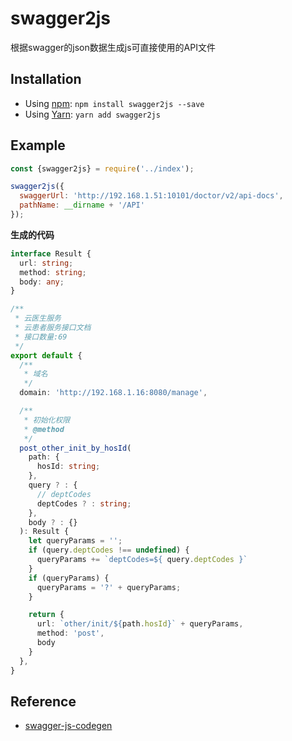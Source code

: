 # swagger2js
根据swagger的json数据生成js可直接使用的API文件

## Installation

- Using [npm](https://www.npmjs.com/#getting-started): `npm install swagger2js --save`
- Using [Yarn](https://yarnpkg.com/): `yarn add swagger2js`

## Example
```javascript
const {swagger2js} = require('../index');

swagger2js({
  swaggerUrl: 'http://192.168.1.51:10101/doctor/v2/api-docs',
  pathName: __dirname + '/API'
});
```
**生成的代码**
```typescript
interface Result {
  url: string;
  method: string;
  body: any;
}

/**
 * 云医生服务
 * 云患者服务接口文档
 * 接口数量:69
 */
export default {
  /**
   * 域名
   */
  domain: 'http://192.168.1.16:8080/manage',

  /**
   * 初始化权限
   * @method
   */
  post_other_init_by_hosId(
    path: {
      hosId: string;
    },
    query ? : {
      // deptCodes
      deptCodes ? : string;
    },
    body ? : {}
  ): Result {
    let queryParams = '';
    if (query.deptCodes !== undefined) {
      queryParams += `deptCodes=${ query.deptCodes }`
    }
    if (queryParams) {
      queryParams = '?' + queryParams;
    }

    return {
      url: `other/init/${path.hosId}` + queryParams,
      method: 'post',
      body
    }
  },
}
```
 ## Reference

 - [swagger-js-codegen](https://github.com/wcandillon/swagger-js-codegen)
